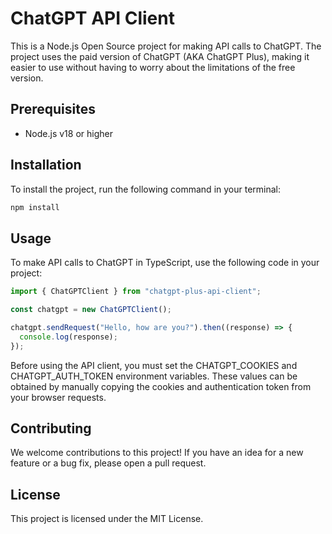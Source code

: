 # ChatGPT API Client

This is a Node.js Open Source project for making API calls to ChatGPT. The project uses the paid version of ChatGPT (AKA ChatGPT Plus), making it easier to use without having to worry about the limitations of the free version.

## Prerequisites

- Node.js v18 or higher

## Installation

To install the project, run the following command in your terminal:

```bash
npm install
```

## Usage

To make API calls to ChatGPT in TypeScript, use the following code in your project:

```typescript
import { ChatGPTClient } from "chatgpt-plus-api-client";

const chatgpt = new ChatGPTClient();

chatgpt.sendRequest("Hello, how are you?").then((response) => {
  console.log(response);
});
```

Before using the API client, you must set the CHATGPT_COOKIES and CHATGPT_AUTH_TOKEN environment variables. These values can be obtained by manually copying the cookies and authentication token from your browser requests.

## Contributing

We welcome contributions to this project! If you have an idea for a new feature or a bug fix, please open a pull request.

## License

This project is licensed under the MIT License.
